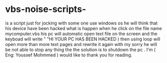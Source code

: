 # vbs-noise-scripts-
is a script just for jocking with some one use windows os he will think that his device have been hacked
what is happen when he click on the file name mycomputer.vbs his pc will automatic open text file on the screen and the keyboad will write "
"HI YOUR PC HAS BEEN HACKED ) then using loop will open more than more text pages and rewrite it again 
with my sorry he will be not able to stop any thing the the solution is to shutdown the pc .
I'm ( Eng: Youssef Mohmmed ) would like to thank you for reading.
